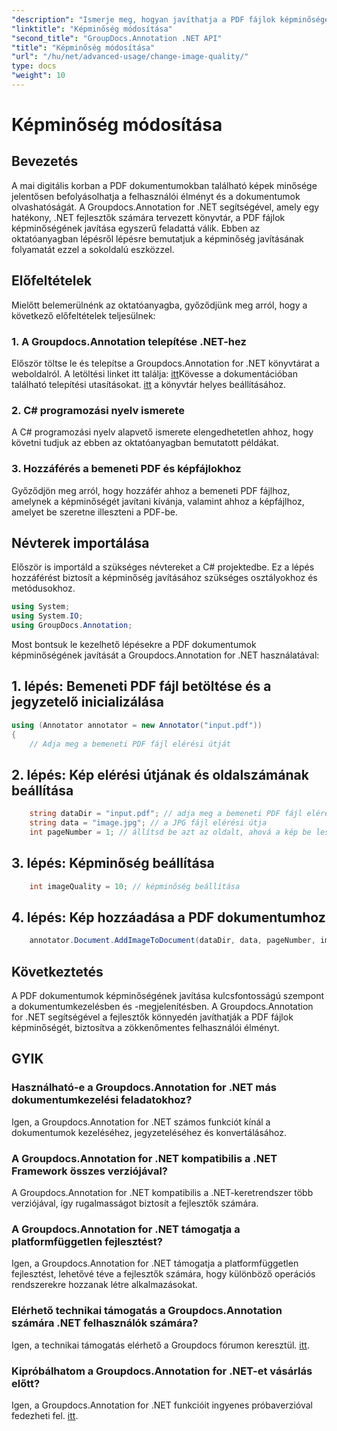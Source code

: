 ```yaml
---
"description": "Ismerje meg, hogyan javíthatja a PDF fájlok képminőségét a .NET-hez készült Groupdocs.Annotation segítségével. Kövesse lépésről lépésre szóló útmutatónkat."
"linktitle": "Képminőség módosítása"
"second_title": "GroupDocs.Annotation .NET API"
"title": "Képminőség módosítása"
"url": "/hu/net/advanced-usage/change-image-quality/"
type: docs
"weight": 10
---
```


# Képminőség módosítása

## Bevezetés
A mai digitális korban a PDF dokumentumokban található képek minősége jelentősen befolyásolhatja a felhasználói élményt és a dokumentumok olvashatóságát. A Groupdocs.Annotation for .NET segítségével, amely egy hatékony, .NET fejlesztők számára tervezett könyvtár, a PDF fájlok képminőségének javítása egyszerű feladattá válik. Ebben az oktatóanyagban lépésről lépésre bemutatjuk a képminőség javításának folyamatát ezzel a sokoldalú eszközzel.
## Előfeltételek
Mielőtt belemerülnénk az oktatóanyagba, győződjünk meg arról, hogy a következő előfeltételek teljesülnek:
### 1. A Groupdocs.Annotation telepítése .NET-hez
Először töltse le és telepítse a Groupdocs.Annotation for .NET könyvtárat a weboldalról. A letöltési linket itt találja: [itt](https://releases.groupdocs.com/annotation/net/)Kövesse a dokumentációban található telepítési utasításokat. [itt](https://tutorials.groupdocs.com/annotation/net/) a könyvtár helyes beállításához.
### 2. C# programozási nyelv ismerete
A C# programozási nyelv alapvető ismerete elengedhetetlen ahhoz, hogy követni tudjuk az ebben az oktatóanyagban bemutatott példákat.
### 3. Hozzáférés a bemeneti PDF és képfájlokhoz
Győződjön meg arról, hogy hozzáfér ahhoz a bemeneti PDF fájlhoz, amelynek a képminőségét javítani kívánja, valamint ahhoz a képfájlhoz, amelyet be szeretne illeszteni a PDF-be.

## Névterek importálása
Először is importáld a szükséges névtereket a C# projektedbe. Ez a lépés hozzáférést biztosít a képminőség javításához szükséges osztályokhoz és metódusokhoz.

```csharp
using System;
using System.IO;
using GroupDocs.Annotation;
```

Most bontsuk le kezelhető lépésekre a PDF dokumentumok képminőségének javítását a Groupdocs.Annotation for .NET használatával:
## 1. lépés: Bemeneti PDF fájl betöltése és a jegyzetelő inicializálása
```csharp
using (Annotator annotator = new Annotator("input.pdf"))
{
    // Adja meg a bemeneti PDF fájl elérési útját
```
## 2. lépés: Kép elérési útjának és oldalszámának beállítása
```csharp
    string dataDir = "input.pdf"; // adja meg a bemeneti PDF fájl elérési útját
    string data = "image.jpg"; // a JPG fájl elérési útja
    int pageNumber = 1; // állítsd be azt az oldalt, ahová a kép be lesz illesztve
```
## 3. lépés: Képminőség beállítása
```csharp
    int imageQuality = 10; // képminőség beállítása
```
## 4. lépés: Kép hozzáadása a PDF dokumentumhoz
```csharp
    annotator.Document.AddImageToDocument(dataDir, data, pageNumber, imageQuality);
```

## Következtetés
A PDF dokumentumok képminőségének javítása kulcsfontosságú szempont a dokumentumkezelésben és -megjelenítésben. A Groupdocs.Annotation for .NET segítségével a fejlesztők könnyedén javíthatják a PDF fájlok képminőségét, biztosítva a zökkenőmentes felhasználói élményt.
## GYIK
### Használható-e a Groupdocs.Annotation for .NET más dokumentumkezelési feladatokhoz?
Igen, a Groupdocs.Annotation for .NET számos funkciót kínál a dokumentumok kezeléséhez, jegyzeteléséhez és konvertálásához.
### A Groupdocs.Annotation for .NET kompatibilis a .NET Framework összes verziójával?
A Groupdocs.Annotation for .NET kompatibilis a .NET-keretrendszer több verziójával, így rugalmasságot biztosít a fejlesztők számára.
### A Groupdocs.Annotation for .NET támogatja a platformfüggetlen fejlesztést?
Igen, a Groupdocs.Annotation for .NET támogatja a platformfüggetlen fejlesztést, lehetővé téve a fejlesztők számára, hogy különböző operációs rendszerekre hozzanak létre alkalmazásokat.
### Elérhető technikai támogatás a Groupdocs.Annotation számára .NET felhasználók számára?
Igen, a technikai támogatás elérhető a Groupdocs fórumon keresztül. [itt](https://forum.groupdocs.com/c/annotation/10).
### Kipróbálhatom a Groupdocs.Annotation for .NET-et vásárlás előtt?
Igen, a Groupdocs.Annotation for .NET funkcióit ingyenes próbaverzióval fedezheti fel. [itt](https://releases.groupdocs.com/).